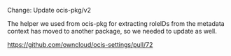 Change: Update ocis-pkg/v2

The helper we used from ocis-pkg for extracting roleIDs from the metadata context has moved to another package, so we needed
to update as well.

https://github.com/owncloud/ocis-settings/pull/72

